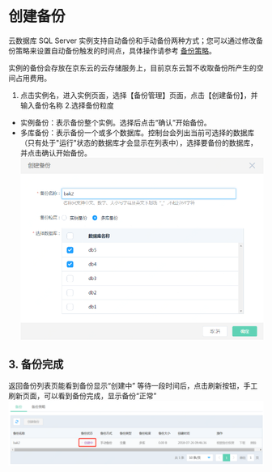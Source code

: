 # 创建备份
云数据库 SQL Server 实例支持自动备份和手动备份两种方式；您可以通过修改备份策略来设置自动备份触发的时间点，具体操作请参考 [备份策略](../Backup-Policy/SQLServer-Backup-Policy.md)。

实例的备份会存放在京东云的云存储服务上，目前京东云暂不收取备份所产生的空间占用费用。

1. 点击实例名，进入实例页面，选择【备份管理】页面，点击【创建备份】，并输入备份名称
2.选择备份粒度
- 实例备份：表示备份整个实例。选择后点击“确认”开始备份。
- 多库备份：表示备份一个或多个数据库。控制台会列出当前可选择的数据库（只有处于"运行"状态的数据库才会显示在列表中），选择要备份的数据库，并点击确认开始备份。
![创建备份3](../../../../../../image/RDS/Create-Backup-3.png)

## 3. 备份完成
返回备份列表页能看到备份显示“创建中”
等待一段时间后，点击刷新按钮，手工刷新页面，可以看到备份完成，显示备份“正常”
![创建备份4](../../../../../../image/RDS/Create-Backup-4.png)
